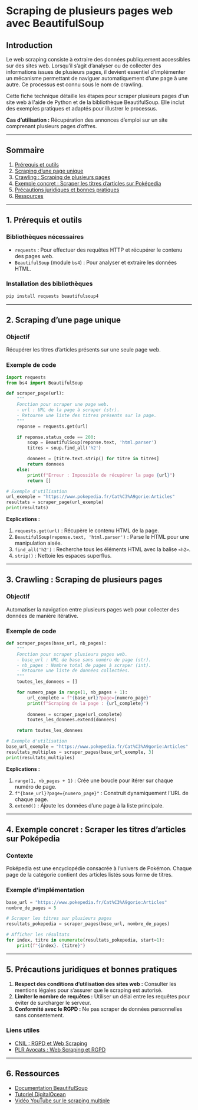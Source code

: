 # Scraping de plusieurs pages web avec BeautifulSoup

## Introduction

Le web scraping consiste à extraire des données publiquement accessibles sur des sites web. Lorsqu’il s’agit d’analyser ou de collecter des informations issues de plusieurs pages, il devient essentiel d’implémenter un mécanisme permettant de naviguer automatiquement d’une page à une autre. Ce processus est connu sous le nom de crawling.

Cette fiche technique détaille les étapes pour scraper plusieurs pages d'un site web à l'aide de Python et de la bibliothèque BeautifulSoup. Elle inclut des exemples pratiques et adaptés pour illustrer le processus.

**Cas d’utilisation :** Récupération des annonces d’emploi sur un site comprenant plusieurs pages d’offres.

---

## Sommaire
1. [Prérequis et outils](#prerequis-et-outils)
2. [Scraping d’une page unique](#scraping-une-page)
3. [Crawling : Scraping de plusieurs pages](#crawling-pages-multiples)
4. [Exemple concret : Scraper les titres d’articles sur Poképedia](#exemple-concret)
5. [Précautions juridiques et bonnes pratiques](#precautions)
6. [Ressources](#ressources)

---

## 1. Prérequis et outils

### Bibliothèques nécessaires
- `requests` : Pour effectuer des requêtes HTTP et récupérer le contenu des pages web.
- `BeautifulSoup` (module `bs4`) : Pour analyser et extraire les données HTML.

### Installation des bibliothèques
```python
pip install requests beautifulsoup4
```
---

## 2. Scraping d’une page unique <a name="scraping-une-page"></a>

### Objectif
Récupérer les titres d’articles présents sur une seule page web.

### Exemple de code
```python
import requests
from bs4 import BeautifulSoup

def scraper_page(url):
    """
    Fonction pour scraper une page web.
    - url : URL de la page à scraper (str).
    - Retourne une liste des titres présents sur la page.
    """
    reponse = requests.get(url)

    if reponse.status_code == 200:
        soup = BeautifulSoup(reponse.text, 'html.parser')
        titres = soup.find_all('h2')

        donnees = [titre.text.strip() for titre in titres]
        return donnees
    else:
        print(f"Erreur : Impossible de récupérer la page {url}")
        return []

# Exemple d'utilisation
url_exemple = "https://www.pokepedia.fr/Cat%C3%A9gorie:Articles"
resultats = scraper_page(url_exemple)
print(resultats)
```

**Explications :**
1. `requests.get(url)` : Récupère le contenu HTML de la page.
2. `BeautifulSoup(reponse.text, 'html.parser')` : Parse le HTML pour une manipulation aisée.
3. `find_all('h2')` : Recherche tous les éléments HTML avec la balise `<h2>`.
4. `strip()` : Nettoie les espaces superflus.

---

## 3. Crawling : Scraping de plusieurs pages <a name="crawling-pages-multiples"></a>

### Objectif
Automatiser la navigation entre plusieurs pages web pour collecter des données de manière itérative.

### Exemple de code
```python
def scraper_pages(base_url, nb_pages):
    """
    Fonction pour scraper plusieurs pages web.
    - base_url : URL de base sans numéro de page (str).
    - nb_pages : Nombre total de pages à scraper (int).
    - Retourne une liste de données collectées.
    """
    toutes_les_donnees = []

    for numero_page in range(1, nb_pages + 1):
        url_complete = f"{base_url}?page={numero_page}"
        print(f"Scraping de la page : {url_complete}")
        
        donnees = scraper_page(url_complete)
        toutes_les_donnees.extend(donnees)

    return toutes_les_donnees

# Exemple d'utilisation
base_url_exemple = "https://www.pokepedia.fr/Cat%C3%A9gorie:Articles"
resultats_multiples = scraper_pages(base_url_exemple, 3)
print(resultats_multiples)
```

**Explications :**
1. `range(1, nb_pages + 1)` : Crée une boucle pour itérer sur chaque numéro de page.
2. `f"{base_url}?page={numero_page}"` : Construit dynamiquement l’URL de chaque page.
3. `extend()` : Ajoute les données d’une page à la liste principale.

---

## 4. Exemple concret : Scraper les titres d’articles sur Poképedia <a name="exemple-concret"></a>

### Contexte
Poképedia est une encyclopédie consacrée à l’univers de Pokémon. Chaque page de la catégorie contient des articles listés sous forme de titres.

### Exemple d’implémentation
```python
base_url = "https://www.pokepedia.fr/Cat%C3%A9gorie:Articles"
nombre_de_pages = 5

# Scraper les titres sur plusieurs pages
resultats_pokepedia = scraper_pages(base_url, nombre_de_pages)

# Afficher les résultats
for index, titre in enumerate(resultats_pokepedia, start=1):
    print(f"{index}. {titre}")
```

---

## 5. Précautions juridiques et bonnes pratiques <a name="precautions"></a>

1. **Respect des conditions d’utilisation des sites web :** Consulter les mentions légales pour s’assurer que le scraping est autorisé.
2. **Limiter le nombre de requêtes :** Utiliser un délai entre les requêtes pour éviter de surcharger le serveur.
3. **Conformité avec le RGPD :** Ne pas scraper de données personnelles sans consentement.

### Liens utiles
- [CNIL : RGPD et Web Scraping](https://www.cnil.fr/fr/la-reutilisation-des-donnees-publiquement-accessibles-en-ligne-des-fins-de-demarchage-commercial)
- [PLR Avocats : Web Scraping et RGPD](https://www.plravocats.fr/blog/data-protection-rgpd/warning-web-scraping-et-rgpd)

---

## 6. Ressources <a name="ressources"></a>

- [Documentation BeautifulSoup](https://www.crummy.com/software/BeautifulSoup/bs4/doc/)
- [Tutoriel DigitalOcean](https://www.digitalocean.com/community/tutorials/how-to-scrape-web-pages-with-beautiful-soup-and-python-3)
- [Vidéo YouTube sur le scraping multiple](https://www.youtube.com/watch?v=h5tfGLsUg7w)


